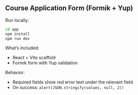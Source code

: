 ## Course Application Form (Formik + Yup)

Run locally:

```bash
cd app
npm install
npm run dev
```

What’s included:
- React + Vite scaffold
- Formik form with Yup validation

Behavior:
- Required fields show red error text under the relevant field
- On success: `alert(JSON.stringify(values, null, 2))`
